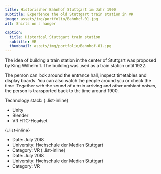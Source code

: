 ```yaml
---
title: Historischer Bahnhof Stuttgart im Jahr 1900
subtitle: Experience the old Stuttgart train station in VR
image: assets/img/portfolio/Bahnhof-01.jpg
alt: Shirts on a hanger

caption:
  title: Historical Stuttgart train station
  subtitle: VR
  thumbnail: assets/img/portfolio/Bahnhof-01.jpg
---
```

The idea of building a train station in the center of Stuttgart was proposed by King Wilhelm 1. The building was used as a train station until 1922.

The person can look around the entrance hall, inspect timetables and display boards. You can also watch the people around you or check the time. Together with the sound of a train arriving and other ambient noises, the person is transported back to the time around 1900.

Technology stack:
{:.list-inline}
- Unity
- Blender
- VR HTC-Headset

{:.list-inline}
- Date: July 2018
- University: Hochschule der Medien Stuttgart
- Category: VR
{:.list-inline}
- Date: July 2018
- University: Hochschule der Medien Stuttgart
- Category: VR

